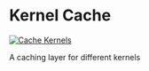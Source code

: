 # Kernel Cache

[![Cache Kernels](https://github.com/socially-distant/kernel-cache/actions/workflows/reusable-build.yml/badge.svg)](https://github.com/socially-distant/kernel-cache/actions/workflows/reusable-build.yml)

A caching layer for different kernels
